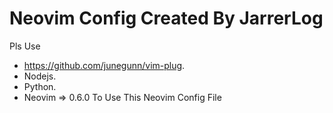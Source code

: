 
# Neovim Config Created By JarrerLog

Pls Use 
- <https://github.com/junegunn/vim-plug>.
- Nodejs.
- Python.
- Neovim => 0.6.0
To Use This Neovim Config File

